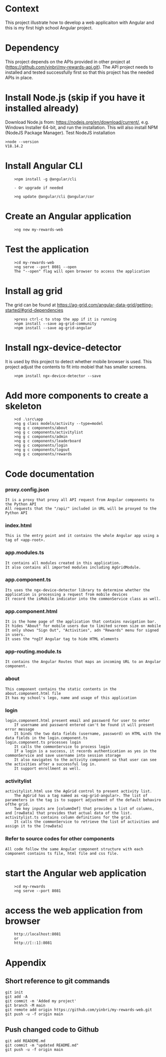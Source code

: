 # Context
This project illustrate how to develop a web applicaiton with Angular and this is my first high school Angular project.

# Dependency 
This project depends on the APIs provided in other project at (https://github.com/yinbri/my-rewards-api.git). The API project needs to installed and tested successfully first so that this project has the needed APIs in place.

# Install Node.js (skip if you have it installed already)

Download Node.js from: https://nodejs.org/en/download/current/, e.g. Windows Installer 64-bit, and run the installation. This will also install NPM (NodeJS Package Manager). Test NodeJS installation

```
>node --version
V18.14.2
```
# Install Angular CLI
```
    >npm install -g @angular/cli

    - Or upgrade if needed
  
    >ng update @angular/cli @angular/cor
```

# Create an Angular application
```
    >ng new my-rewards-web
```

# Test the application
```
    >cd my-rewards-web
    >ng serve --port 8081 --open
    The "--open" flag will open browser to access the application
```

# Install ag grid 
The grid can be found at https://ag-grid.com/angular-data-grid/getting-started/#grid-dependencies

```
    >press ctrl-c to stop the app if it is running
    >npm install --save ag-grid-community
    >npm install --save ag-grid-angular
```

# Install ngx-device-detector
It is used by this project to detect whether mobile browser is used. This project adjust the contents to fit into mobiel that has smaller screens.

```
    >npm install ngx-device-detector --save
```

# Add more components to create a skeleton
```
    >cd .\src\app
    >ng g class models/activity --type=model
    >ng g c components/about
    >ng g c components/activitylist
    >ng g c components/admin
    >ng g c components/leaderboard
    >ng g c components/login
    >ng g c components/logout
    >ng g c components/rewards
```

# Code documentation

### proxy.config.json
    It is a proxy that proxy all API request from Angular components to the Python API
    All requests that the "/api/" included in URL will be proxyed to the Python API

### index.html
    This is the entry point and it contains the whole Angular app using a tag of <app-root>.

### app.modules.ts
    It contains all modules created in this application.
    It also contains all imported modules including AgGridModule.

### app.component.ts
    Its uses the ngx-device-detector library to determine whether the application is processing a request from mobile devices
    It record the isMobile indicator into the commonService class as well.

### app.component.html
    It is the home page of the application that contains navigation bar.
    It hides "About" for mobile users due to limited screen size on mobile
    It only shows "Sign Out", "Activities", adn "Rewards" menu for signed in users.
    It uses the *ngIf Angular tag to hide HTML elements

### app-routing.module.ts
    It contains the Angular Routes that maps an incoming URL to an Angular component.

### about
    This component contains the static contents in the about.component.html file
    It has my school's lego, name and usage of this application

### login
    login.component.html present email and password for user to enter
        If username and password entered can't be found it will present error message
        It binds the two data fields (username, password) on HTML with the data fields in the login.component.ts
    login.component.ts processes login
        It calls the commonService to process login
        If a login is a success, it records authentication as yes in the commonService and save username into session storage
        It also navigates to the activity component so that user can see the activities after a successful log in.
        It support enrollment as well.

### activitylist
    activitylist.html use the AgGrid control to present activity list.
        The AgGrid has a tag named as <ag-grid-angular>. The list of parameters in the tag is to support adjustment of the default behaviro ofthe grid.
        Two key inputs are [columnDef] that provides a list of columns, and [rowData] that provides that actual data of the list.
    activitylist.ts contains column definitions for the grid.
        It calls the commonService to retrieve the list of activities and assign it to the [rowData]

### Refer to source codes for other components
    All code follow the same Angular component structure with each component contains ts file, html file and css file.

# start the Angular web application
```
    >cd my-rewards
    >ng serve --port 8081
```

# access the web application from browser
```
    http://localhost:8081
    or
    http://[::1]:8081
```

# Appendix

## Short reference to git commands
```
git init
git add -A
git commit -m 'Added my project'
git branch -M main
git remote add origin https://github.com/yinbri/my-rewards-web.git
git push -u -f origin main
```
## Push changed code to Github
```
git add READEME.md
git commit -m "updated README.md"
git push -u -f origin main
                      




